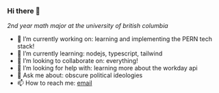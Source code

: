 ### Hi there 👋

<!--
**danialramzan/danialramzan** is a ✨ _special_ ✨ repository because its `README.md` (this file) appears on your GitHub profile.

Here are some ideas to get you started:
-->

_2nd year math major at the university of british columbia_

- 🔭 I’m currently working on: learning and implementing the PERN tech stack!
- 🌱 I’m currently learning: nodejs, typescript, tailwind
- 👯 I’m looking to collaborate on: everything! 
- 🤔 I’m looking for help with: learning more about the workday api
- 💬 Ask me about: obscure political ideologies
- 📫 How to reach me: [email](mailto:danialramzan@gmail.com)


